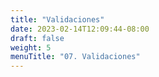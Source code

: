 ```yaml
---
title: "Validaciones"
date: 2023-02-14T12:09:44-08:00
draft: false
weight: 5
menuTitle: "07. Validaciones"
---
```


